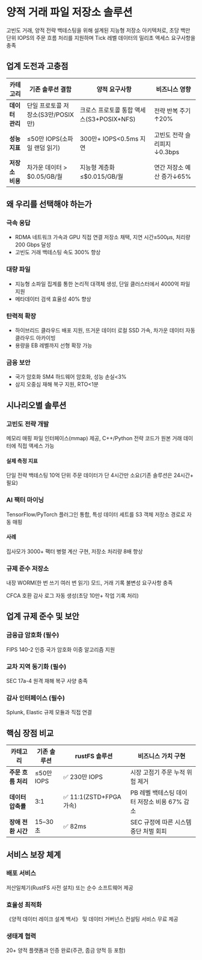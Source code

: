 # 양적 거래 파일 저장소 솔루션

고빈도 거래, 양적 전략 백테스팅을 위해 설계된 지능형 저장소 아키텍처로, 초당 백만 단위 IOPS의 주문 흐름 처리를 지원하며 Tick 레벨 데이터의 밀리초 액세스 요구사항을 충족

## 업계 도전과 고충점

| 카테고리 | 기존 솔루션 결함 | 양적 요구사항 | 비즈니스 영향 |
|------|-------------|----------|----------|
| **데이터 관리** | 단일 프로토콜 저장소(S3만/POSIX만) | 크로스 프로토콜 통합 액세스(S3+POSIX+NFS) | 전략 반복 주기↑20% |
| **성능 지표** | ≤50만 IOPS(소파일 랜덤 읽기) | 300만+ IOPS<0.5ms 지연 | 고빈도 전략 슬리피지↓0.3bps |
| **저장소 비용** | 차가운 데이터 > $0.05/GB/월 | 지능형 계층화≤$0.015/GB/월 | 연간 저장소 예산 증가↓65% |

## 왜 우리를 선택해야 하는가

### 극속 응답

- RDMA 네트워크 가속과 GPU 직접 연결 저장소 채택, 지연 시간≤500μs, 처리량 200 Gbps 달성
- 고빈도 거래 백테스팅 속도 300% 향상

### 대량 파일

- 지능형 소파일 집계를 통한 논리적 대객체 생성, 단일 클러스터에서 4000억 파일 지원
- 메타데이터 검색 효율성 40% 향상

### 탄력적 확장

- 하이브리드 클라우드 배포 지원, 뜨거운 데이터 로컬 SSD 가속, 차가운 데이터 자동 클라우드 아카이빙
- 용량을 EB 레벨까지 선형 확장 가능

### 금융 보안

- 국가 암호화 SM4 하드웨어 암호화, 성능 손실<3%
- 삼지 오중심 재해 복구 지원, RTO<1분

## 시나리오별 솔루션

### 고빈도 전략 개발

메모리 매핑 파일 인터페이스(mmap) 제공, C++/Python 전략 코드가 원본 거래 데이터에 직접 액세스 가능

#### 실제 측정 지표

단일 전략 백테스팅 10억 단위 주문 데이터가 단 4시간만 소요(기존 솔루션은 24시간+ 필요)

### AI 팩터 마이닝

TensorFlow/PyTorch 플러그인 통합, 특성 데이터 세트를 S3 객체 저장소 경로로 자동 매핑

#### 사례

집사모가 3000+ 팩터 병렬 계산 구현, 저장소 처리량 8배 향상

### 규제 준수 저장소

내장 WORM(한 번 쓰기 여러 번 읽기) 모드, 거래 기록 불변성 요구사항 충족

CFCA 호환 감사 로그 자동 생성(초당 10만+ 작업 기록 처리)

## 업계 규제 준수 및 보안

### 금융급 암호화 **(필수)**

FIPS 140-2 인증 국가 암호화 이중 알고리즘 지원

### 교차 지역 동기화 **(필수)**

SEC 17a-4 원격 재해 복구 사양 충족

### 감사 인터페이스 **(필수)**

Splunk, Elastic 규제 모듈과 직접 연결

## 핵심 장점 비교

| 카테고리 | 기존 솔루션 | rustFS 솔루션 | 비즈니스 가치 구현 |
|------|----------|------------|--------------|
| **주문 흐름 처리** | ≤50만 IOPS | ✅ 230만 IOPS | 시장 고점기 주문 누적 위험 제거 |
| **데이터 압축률** | 3:1 | ✅ 11:1(ZSTD+FPGA 가속) | PB 레벨 백테스팅 데이터 저장소 비용 67% 감소 |
| **장애 전환 시간** | 15–30초 | ✅ 82ms | SEC 규정에 따른 시스템 중단 처벌 회피 |

## 서비스 보장 체계

### 배포 서비스

저산일체기(RustFS 사전 설치) 또는 순수 소프트웨어 제공

### 효율성 최적화

《양적 데이터 레이크 설계 백서》 및 데이터 거버넌스 컨설팅 서비스 무료 제공

### 생태계 협력

20+ 양적 플랫폼과 인증 완료(주관, 줍금 양적 등 포함)
